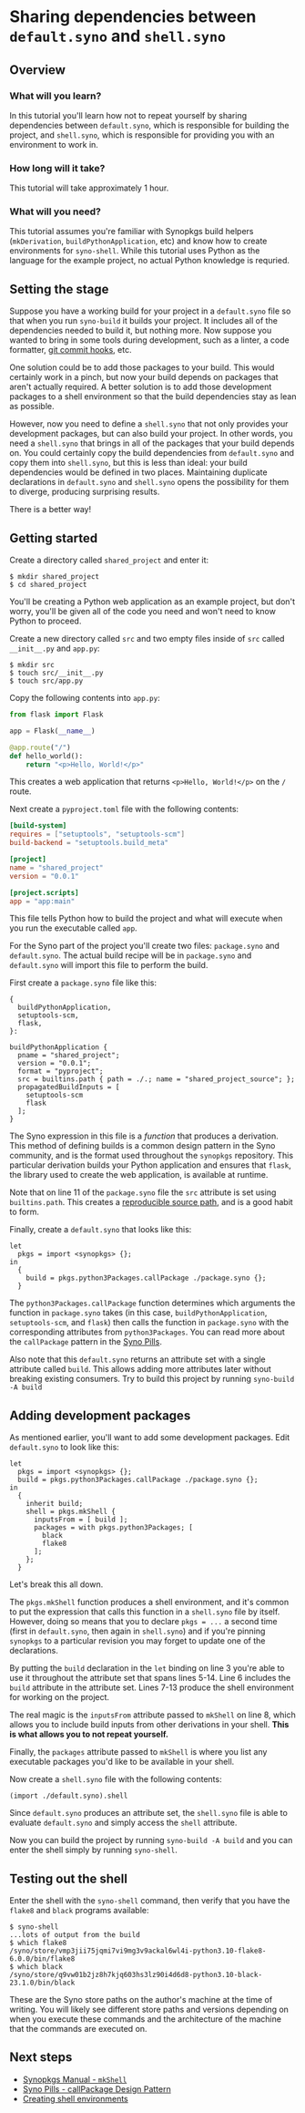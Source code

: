 # Sharing dependencies between `default.syno` and `shell.syno`

<!-- Include any foreward you want here -->

## Overview

### What will you learn?

In this tutorial you'll learn how not to repeat yourself by sharing dependencies between `default.syno`, which is responsible for building the project, and `shell.syno`, which is responsible for providing you with an environment to work in.

### How long will it take?

This tutorial will take approximately 1 hour.

### What will you need?

This tutorial assumes you're familiar with Synopkgs build helpers (`mkDerivation`, `buildPythonApplication`, etc) and know how to create environments for `syno-shell`.
While this tutorial uses Python as the language for the example project, no actual Python knowledge is requried.

## Setting the stage

Suppose you have a working build for your project in a `default.syno` file so that when you run `syno-build` it builds your project.
It includes all of the dependencies needed to build it, but nothing more.
Now suppose you wanted to bring in some tools during development, such as a linter, a code formatter, [git commit hooks], etc.

[git commit hooks]: https://github.com/cachix/pre-commit-hooks.syno

One solution could be to add those packages to your build.
This would certainly work in a pinch, but now your build depends on packages that aren't actually required.
A better solution is to add those development packages to a shell environment so that the build dependencies stay as lean as possible.

However, now you need to define a `shell.syno` that not only provides your development packages, but can also build your project.
In other words, you need a `shell.syno` that brings in all of the packages that your build depends on.
You could certainly copy the build dependencies from `default.syno` and copy them into `shell.syno`, but this is less than ideal:
your build dependencies would be defined in two places.
Maintaining duplicate declarations in `default.syno` and `shell.syno` opens the possibility for them to diverge, producing surprising results.

There is a better way!

## Getting started

Create a directory called `shared_project` and enter it:

```console
$ mkdir shared_project
$ cd shared_project
```

You'll be creating a Python web application as an example project, but don't worry, you'll be given all of the code you need and won't need to know Python to proceed.

Create a new directory called `src` and two empty files inside of `src` called `__init__.py` and `app.py`:

```
$ mkdir src
$ touch src/__init__.py
$ touch src/app.py
```

Copy the following contents into `app.py`:

```python
from flask import Flask

app = Flask(__name__)

@app.route("/")
def hello_world():
    return "<p>Hello, World!</p>"
```

This creates a web application that returns `<p>Hello, World!</p>` on the `/` route.

Next create a `pyproject.toml` file with the following contents:

```toml
[build-system]
requires = ["setuptools", "setuptools-scm"]
build-backend = "setuptools.build_meta"

[project]
name = "shared_project"
version = "0.0.1"

[project.scripts]
app = "app:main"
```

This file tells Python how to build the project and what will execute when you run the executable called `app`.

For the Syno part of the project you'll create two files: `package.syno` and `default.syno`.
The actual build recipe will be in `package.syno` and `default.syno` will import this file to perform the build.

First create a `package.syno` file like this:

```syno
{
  buildPythonApplication,
  setuptools-scm,
  flask,
}:

buildPythonApplication {
  pname = "shared_project";
  version = "0.0.1";
  format = "pyproject";
  src = builtins.path { path = ./.; name = "shared_project_source"; };
  propagatedBuildInputs = [
    setuptools-scm
    flask
  ];
}
```

The Syno expression in this file is a _function_ that produces a derivation.
This method of defining builds is a common design pattern in the Syno community, and is the format used throughout the `synopkgs` repository.
This particular derivation builds your Python application and ensures that `flask`, the library used to create the web application, is available at runtime.

Note that on line 11 of the `package.syno` file the `src` attribute is set using `builtins.path`.
This creates a [reproducible source path], and is a good habit to form.

[reproducible source path]: https://syno.dev/recipes/best-practices#reproducible-source-paths

Finally, create a `default.syno` that looks like this:

```syno
let
  pkgs = import <synopkgs> {};
in
  {
    build = pkgs.python3Packages.callPackage ./package.syno {};
  }
```

The `python3Packages.callPackage` function determines which arguments the function in `package.syno` takes (in this case, `buildPythonApplication`, `setuptools-scm`, and `flask`) then calls the function in `package.syno` with the corresponding attributes from `python3Packages`.
You can read more about the `callPackage` pattern in the [Syno Pills][syno_pills_callpackage].

Also note that this `default.syno` returns an attribute set with a single attribute called `build`.
This allows adding more attributes later without breaking existing consumers.
Try to build this project by running `syno-build -A build`

[syno_pills_callpackage]: https://synopkg.github.io/guides/syno-pills/callpackage-design-pattern.html

## Adding development packages

As mentioned earlier, you'll want to add some development packages.
Edit `default.syno` to look like this:

```syno
let
  pkgs = import <synopkgs> {};
  build = pkgs.python3Packages.callPackage ./package.syno {};
in
  {
    inherit build;
    shell = pkgs.mkShell {
      inputsFrom = [ build ];
      packages = with pkgs.python3Packages; [
        black
        flake8
      ];
    };
  }
```

Let's break this all down.

The `pkgs.mkShell` function produces a shell environment, and it's common to put the expression that calls this function in a `shell.syno` file by itself.
However, doing so means that you to declare `pkgs = ...` a second time (first in `default.syno`, then again in `shell.syno`) and if you're pinning `synopkgs` to a particular revision you may forget to update one of the declarations.

By putting the `build` declaration in the `let` binding on line 3 you're able to use it throughout the attribute set that spans lines 5-14.
Line 6 includes the `build` attribute in the attribute set.
Lines 7-13 produce the shell environment for working on the project.

The real magic is the `inputsFrom` attribute passed to `mkShell` on line 8, which allows you to include build inputs from other derivations in your shell.
**This is what allows you to not repeat yourself.**

Finally, the `packages` attribute passed to `mkShell` is where you list any executable packages you'd like to be available in your shell.

Now create a `shell.syno` file with the following contents:

```syno
(import ./default.syno).shell
```

Since `default.syno` produces an attribute set, the `shell.syno` file is able to evaluate `default.syno` and simply access the `shell` attribute.

Now you can build the project by running `syno-build -A build` and you can enter the shell simply by running `syno-shell`.

## Testing out the shell

Enter the shell with the `syno-shell` command, then verify that you have the `flake8` and `black` programs available:

```console
$ syno-shell
...lots of output from the build
$ which flake8
/syno/store/vmp3jii75jqmi7vi9mg3v9ackal6wl4i-python3.10-flake8-6.0.0/bin/flake8
$ which black
/syno/store/q9vw01b2jz8h7kjq603hs3lz90i4d6d8-python3.10-black-23.1.0/bin/black
```

These are the Syno store paths on the author's machine at the time of writing.
You will likely see different store paths and versions depending on when you execute these commands and the architecture of the machine that the commands are executed on.

## Next steps
- [Synopkgs Manual - `mkShell`](https://synopkg.github.io/manual/synopkgs/stable/#sec-pkgs-mkShell)
- [Syno Pills - callPackage Design Pattern][syno_pills_callpackage]
- [Creating shell environments](https://syno.dev/tutorials/first-steps/declarative-shell.html)
